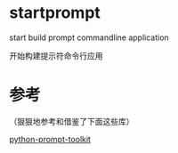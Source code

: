 # startprompt

start build prompt commandline application

开始构建提示符命令行应用

# 参考

（狠狠地参考和借鉴了下面这些库）

[python-prompt-toolkit](https://github.com/prompt-toolkit/python-prompt-toolkit)
